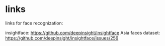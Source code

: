 # links

links for face recognization:

insightface: https://github.com/deepinsight/insightface
Asia faces dataset: https://github.com/deepinsight/insightface/issues/256

